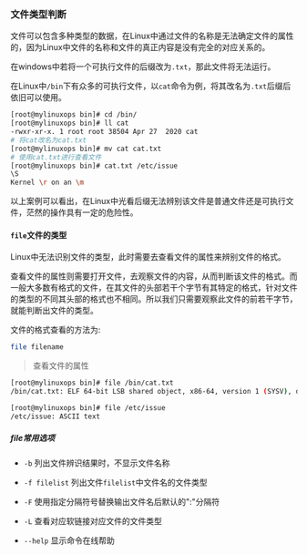 ### 文件类型判断

文件可以包含多种类型的数据，在Linux中通过文件的名称是无法确定文件的属性的，因为Linux中文件的名称和文件的真正内容是没有完全的对应关系的。

在windows中若将一个可执行文件的后缀改为`.txt`，那此文件将无法运行。

在Linux中`/bin`下有众多的可执行文件，以`cat`命令为例，将其改名为`.txt`后缀后依旧可以使用。

```bash
[root@mylinuxops bin]# cd /bin/
[root@mylinuxops bin]# ll cat
-rwxr-xr-x. 1 root root 38504 Apr 27  2020 cat
# 将cat改名为cat.txt
[root@mylinuxops bin]# mv cat cat.txt
# 使用cat.txt进行查看文件
[root@mylinuxops bin]# cat.txt /etc/issue
\S
Kernel \r on an \m
```

以上案例可以看出，在Linux中光看后缀无法辨别该文件是普通文件还是可执行文件，茫然的操作具有一定的危险性。

#### `file`文件的类型

Linux中无法识别文件的类型，此时需要去查看文件的属性来辨别文件的格式。

查看文件的属性则需要打开文件，去观察文件的内容，从而判断该文件的格式。而一般大多数有格式的文件，在其文件的头部若干个字节有其特定的格式，针对文件的类型的不同其头部的格式也不相同。所以我们只需要观察此文件的前若干字节，就能判断出文件的类型。

文件的格式查看的方法为:

```bash
file filename
```

> 查看文件的属性

```bash
[root@mylinuxops bin]# file /bin/cat.txt 
/bin/cat.txt: ELF 64-bit LSB shared object, x86-64, version 1 (SYSV), dynamically linked, interpreter /lib64/ld-linux-x86-64.so.2, for GNU/Linux 3.2.0, BuildID[sha1]=753a8c10c8aea127c7a8a4eb59b14246415eb9b2, stripped

[root@mylinuxops bin]# file /etc/issue
/etc/issue: ASCII text
```

##### file常用选项

* `-b` 列出文件辨识结果时，不显示文件名称

* `-f filelist` 列出文件`filelist`中文件名的文件类型

* `-F` 使用指定分隔符号替换输出文件名后默认的":"分隔符

* `-L` 查看对应软链接对应文件的文件类型

* `--help` 显示命令在线帮助

